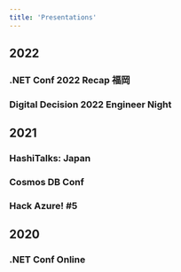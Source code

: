 ```yaml
---
title: 'Presentations'
---
```


## 2022

### .NET Conf 2022 Recap 福岡

<Slide id="dotnetconf2022" />

### Digital Decision 2022 Engineer Night

<Slide id="engineernight" />

## 2021

### HashiTalks: Japan

<Slide id="hashitalks" />

### Cosmos DB Conf

<Slide id="cosmosdbconf" />

### Hack Azure! #5

<Slide id="hackazure5" />

## 2020

### .NET Conf Online

<Slide id="dotnetconf" />